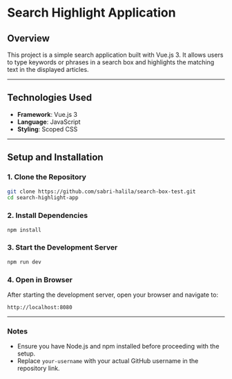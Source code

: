 # **Search Highlight Application**

## **Overview**
This project is a simple search application built with Vue.js 3. It allows users to type keywords or phrases in a search box and highlights the matching text in the displayed articles.

---

## **Technologies Used**
- **Framework**: Vue.js 3
- **Language**: JavaScript
- **Styling**: Scoped CSS

---

## **Setup and Installation**

### **1. Clone the Repository**
```bash
git clone https://github.com/sabri-halila/search-box-test.git
cd search-highlight-app 
```

### **2. Install Dependencies**
```bash
npm install
```

### **3. Start the Development Server**
```bash
npm run dev
```

### **4. Open in Browser**
After starting the development server, open your browser and navigate to:
```
http://localhost:8080
```

---

### **Notes**
- Ensure you have Node.js and npm installed before proceeding with the setup.
- Replace `your-username` with your actual GitHub username in the repository link.
